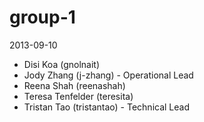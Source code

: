 group-1
=======

2013-09-10

+ Disi Koa (gnolnait)
+ Jody Zhang (j-zhang) - Operational Lead
+ Reena Shah (reenashah)
+ Teresa Tenfelder (teresita)
+ Tristan Tao (tristantao) - Technical Lead

